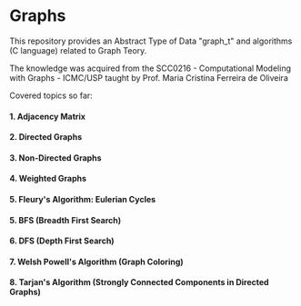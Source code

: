 # Graphs


This repository provides an Abstract Type of Data "graph_t" and algorithms (C language) related to Graph Teory.

The knowledge was acquired from the SCC0216 - Computational Modeling with Graphs - ICMC/USP taught by Prof. Maria Cristina Ferreira de Oliveira

Covered topics so far:
#### 1. Adjacency Matrix
#### 2. Directed Graphs
#### 3. Non-Directed Graphs
#### 4. Weighted Graphs
#### 5. Fleury's Algorithm: Eulerian Cycles
#### 5. BFS (Breadth First Search)
#### 6. DFS (Depth First Search)
#### 7. Welsh Powell's Algorithm (Graph Coloring)
#### 8. Tarjan's Algorithm (Strongly Connected Components in Directed Graphs)

